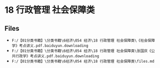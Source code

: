 # 18 行政管理 社会保障类

## Files

- `F:/【01分类书籍】\分类书籍\6经济\054 经济\18 行政管理 社会保障类\《社会保障学》考点讲义.pdf.baiduyun.downloading`
- `F:/【01分类书籍】\分类书籍\6经济\054 经济\18 行政管理 社会保障类\张国庆《公共行政学》考点讲义.pdf.baiduyun.downloading`
- `F:/【01分类书籍】\分类书籍\6经济\054 经济\18 行政管理 社会保障类\files.md`
